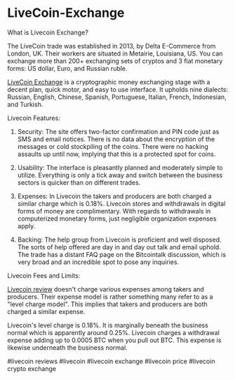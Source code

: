 # LiveCoin-Exchange

What is Livecoin Exchange? 

The LiveCoin trade was established in 2013, by Delta E-Commerce from London, UK. Their workers are situated in Metairie, Louisiana, US. You can exchange more than 200+ exchanging sets of cryptos and 3 fiat monetary forms: US dollar, Euro, and Russian ruble. 

<a href="https://coinpedia.org/exchange/livecoin/">LiveCoin Exchange</A> is a cryptographic money exchanging stage with a decent plan, quick motor, and easy to use interface. It upholds nine dialects: Russian, English, Chinese, Spanish, Portuguese, Italian, French, Indonesian, and Turkish. 

Livecoin Features: 

1.	Security: The site offers two-factor confirmation and PIN code just as SMS and email notices. There is no data about the encryption of the messages or cold stockpiling of the coins. There were no hacking assaults up until now, implying that this is a protected spot for coins. 

2.	Usability: The interface is pleasantly planned and moderately simple to utilize. Everything is only a tick away and switch between the business sectors is quicker than on different trades. 

3.	Expenses: In Livecoin the takers and producers are both charged a similar charge which is 0.18%. Livecoin stores and withdrawals in digital forms of money are complimentary. With regards to withdrawals in computerized monetary forms, just negligible organization expenses apply. 

4.	Backing: The help group from Livecoin is proficient and well disposed. The sorts of help offered are day in and day out talk and email uphold. The trade has a distant FAQ page on the Bitcointalk discussion, which is very broad and an incredible spot to pose any inquiries. 

Livecoin Fees and Limits: 

<a href="https://coinpedia.org/exchange/livecoin/">Livecoin review</A> doesn't charge various expenses among takers and producers. Their expense model is rather something many refer to as a "level charge model". This implies that takers and producers are both charged a similar expense. 

Livecoin's level charge is 0.18%. It is marginally beneath the business normal which is apparently around 0.25%. Livecoin charges a withdrawal expense adding up to 0.0005 BTC when you pull out BTC. This expense is likewise underneath the business normal.




#livecoin reviews #livecoin #livecoin exchange #livecoin price #livecoin crypto exchange

